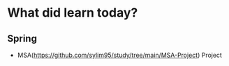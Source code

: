 # What did learn today?


## Spring
- MSA(https://github.com/sylim95/study/tree/main/MSA-Project) Project
